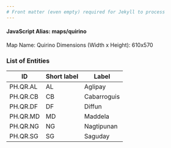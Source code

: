 ```yaml
---
# Front matter (even empty) required for Jekyll to process
---
```


#### JavaScript Alias: maps/quirino

Map Name: Quirino
Dimensions (Width x Height): 610x570





### List of Entities

ID | Short label | Label
---|---|---|
PH.QR.AL | AL | Aglipay
PH.QR.CB | CB | Cabarroguis
PH.QR.DF | DF | Diffun
PH.QR.MD | MD | Maddela
PH.QR.NG | NG | Nagtipunan
PH.QR.SG | SG | Saguday